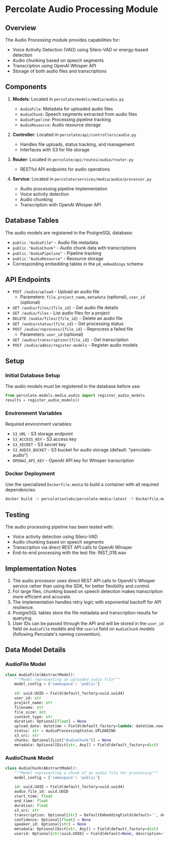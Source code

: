 # Percolate Audio Processing Module

## Overview

The Audio Processing module provides capabilities for:
- Voice Activity Detection (VAD) using Silero-VAD or energy-based detection
- Audio chunking based on speech segments
- Transcription using OpenAI Whisper API
- Storage of both audio files and transcriptions

## Components

1. **Models**: Located in `percolate/models/media/audio.py`
   - `AudioFile`: Metadata for uploaded audio files
   - `AudioChunk`: Speech segments extracted from audio files
   - `AudioPipeline`: Processing pipeline tracking
   - `AudioResource`: Audio resource storage
   
2. **Controller**: Located in `percolate/api/controllers/audio.py`
   - Handles file uploads, status tracking, and management
   - Interfaces with S3 for file storage
   
3. **Router**: Located in `percolate/api/routes/audio/router.py`
   - RESTful API endpoints for audio operations
   
4. **Service**: Located in `percolate/services/media/audio/processor.py`
   - Audio processing pipeline implementation
   - Voice activity detection
   - Audio chunking
   - Transcription with OpenAI Whisper API

## Database Tables

The audio models are registered in the PostgreSQL database:
- `public."AudioFile"` - Audio file metadata
- `public."AudioChunk"` - Audio chunk data with transcriptions
- `public."AudioPipeline"` - Pipeline tracking
- `public."AudioResource"` - Resource storage
- Corresponding embedding tables in the `p8_embeddings` schema

## API Endpoints

- `POST /audio/upload` - Upload an audio file
  - Parameters: `file`, `project_name`, `metadata` (optional), `user_id` (optional)
- `GET /audio/files/{file_id}` - Get audio file details
- `GET /audio/files` - List audio files for a project
- `DELETE /audio/files/{file_id}` - Delete an audio file
- `GET /audio/status/{file_id}` - Get processing status
- `POST /audio/reprocess/{file_id}` - Reprocess a failed file
  - Parameters: `user_id` (optional)
- `GET /audio/transcription/{file_id}` - Get transcription
- `POST /audio/admin/register-models` - Register audio models

## Setup

### Initial Database Setup

The audio models must be registered in the database before use:

```python
from percolate.models.media.audio import register_audio_models
results = register_audio_models()
```

### Environment Variables

Required environment variables:
- `S3_URL` - S3 storage endpoint
- `S3_ACCESS_KEY` - S3 access key
- `S3_SECRET` - S3 secret key
- `S3_AUDIO_BUCKET` - S3 bucket for audio storage (default: "percolate-audio")
- `OPENAI_API_KEY` - OpenAI API key for Whisper transcription

### Docker Deployment

Use the specialized `Dockerfile.media` to build a container with all required dependencies:

```bash
docker build -t percolationlabs/percolate-media:latest -f Dockerfile.media .
```

## Testing

The audio processing pipeline has been tested with:
- Voice activity detection using Silero-VAD
- Audio chunking based on speech segments
- Transcription via direct REST API calls to OpenAI Whisper
- End-to-end processing with the test file: INST_018.wav

## Implementation Notes

1. The audio processor uses direct REST API calls to OpenAI's Whisper service rather than using the SDK, for better flexibility and control.
2. For large files, chunking based on speech detection makes transcription more efficient and accurate.
3. The implementation handles retry logic with exponential backoff for API resilience.
4. PostgreSQL tables store the file metadata and transcription results for querying.
5. User IDs can be passed through the API and will be stored in the `user_id` field on `AudioFile` models and the `userid` field on `AudioChunk` models (following Percolate's naming convention).

## Data Model Details

### AudioFile Model

```python
class AudioFile(AbstractModel):
    """Model representing an uploaded audio file"""
    model_config = {'namespace': 'public'}
    
    id: uuid.UUID = Field(default_factory=uuid.uuid4)
    user_id: str
    project_name: str
    filename: str
    file_size: int
    content_type: str
    duration: Optional[float] = None
    upload_date: datetime = Field(default_factory=lambda: datetime.now(timezone.utc))
    status: str = AudioProcessingStatus.UPLOADING
    s3_uri: str
    chunks: Optional[List["AudioChunk"]] = None
    metadata: Optional[Dict[str, Any]] = Field(default_factory=dict)
```

### AudioChunk Model

```python
class AudioChunk(AbstractModel):
    """Model representing a chunk of an audio file for processing"""
    model_config = {'namespace': 'public'}
    
    id: uuid.UUID = Field(default_factory=uuid.uuid4)
    audio_file_id: uuid.UUID
    start_time: float
    end_time: float
    duration: float
    s3_uri: str
    transcription: Optional[str] = DefaultEmbeddingField(default='', description='transcribed audio is a resource')
    confidence: Optional[float] = None
    speaker_id: Optional[str] = None
    metadata: Optional[Dict[str, Any]] = Field(default_factory=dict)
    userid: Optional[str|uuid.UUID] = Field(default=None, description="the audio chunk belongs to a user")
```